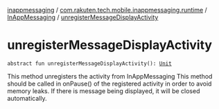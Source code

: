 [inappmessaging](../../index.md) / [com.rakuten.tech.mobile.inappmessaging.runtime](../index.md) / [InAppMessaging](index.md) / [unregisterMessageDisplayActivity](./unregister-message-display-activity.md)

# unregisterMessageDisplayActivity

`abstract fun unregisterMessageDisplayActivity(): `[`Unit`](https://kotlinlang.org/api/latest/jvm/stdlib/kotlin/-unit/index.html)

This method unregisters the activity from InAppMessaging
This method should be called in onPause() of the registered activity in order to avoid memory leaks.
If there is message being displayed, it will be closed automatically.

